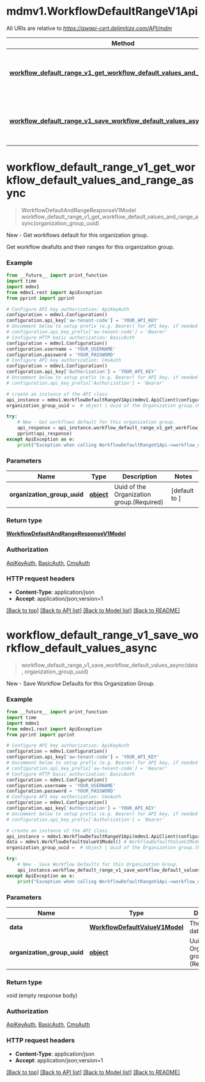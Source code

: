 # mdmv1.WorkflowDefaultRangeV1Api

All URIs are relative to *https://awapi-cert.delimitize.com/API/mdm*

Method | HTTP request | Description
------------- | ------------- | -------------
[**workflow_default_range_v1_get_workflow_default_values_and_range_async**](WorkflowDefaultRangeV1Api.md#workflow_default_range_v1_get_workflow_default_values_and_range_async) | **GET** /workflowdefaultrange | New - Get workflows default for this organization group.
[**workflow_default_range_v1_save_workflow_default_values_async**](WorkflowDefaultRangeV1Api.md#workflow_default_range_v1_save_workflow_default_values_async) | **POST** /workflowdefaultrange | New - Save Workflow Defaults for this Organization Group.


# **workflow_default_range_v1_get_workflow_default_values_and_range_async**
> WorkflowDefaultAndRangeResponseV1Model workflow_default_range_v1_get_workflow_default_values_and_range_async(organization_group_uuid)

New - Get workflows default for this organization group.

Get workflow deafults and their ranges for this  organization group.

### Example
```python
from __future__ import print_function
import time
import mdmv1
from mdmv1.rest import ApiException
from pprint import pprint

# Configure API key authorization: ApiKeyAuth
configuration = mdmv1.Configuration()
configuration.api_key['aw-tenant-code'] = 'YOUR_API_KEY'
# Uncomment below to setup prefix (e.g. Bearer) for API key, if needed
# configuration.api_key_prefix['aw-tenant-code'] = 'Bearer'
# Configure HTTP basic authorization: BasicAuth
configuration = mdmv1.Configuration()
configuration.username = 'YOUR_USERNAME'
configuration.password = 'YOUR_PASSWORD'
# Configure API key authorization: CmsAuth
configuration = mdmv1.Configuration()
configuration.api_key['Authorization'] = 'YOUR_API_KEY'
# Uncomment below to setup prefix (e.g. Bearer) for API key, if needed
# configuration.api_key_prefix['Authorization'] = 'Bearer'

# create an instance of the API class
api_instance = mdmv1.WorkflowDefaultRangeV1Api(mdmv1.ApiClient(configuration))
organization_group_uuid =  # object | Uuid of the Organization group.(Required) (default to )

try:
    # New - Get workflows default for this organization group.
    api_response = api_instance.workflow_default_range_v1_get_workflow_default_values_and_range_async(organization_group_uuid)
    pprint(api_response)
except ApiException as e:
    print("Exception when calling WorkflowDefaultRangeV1Api->workflow_default_range_v1_get_workflow_default_values_and_range_async: %s\n" % e)
```

### Parameters

Name | Type | Description  | Notes
------------- | ------------- | ------------- | -------------
 **organization_group_uuid** | [**object**](.md)| Uuid of the Organization group.(Required) | [default to ]

### Return type

[**WorkflowDefaultAndRangeResponseV1Model**](WorkflowDefaultAndRangeResponseV1Model.md)

### Authorization

[ApiKeyAuth](../README.md#ApiKeyAuth), [BasicAuth](../README.md#BasicAuth), [CmsAuth](../README.md#CmsAuth)

### HTTP request headers

 - **Content-Type**: application/json
 - **Accept**: application/json;version=1

[[Back to top]](#) [[Back to API list]](../README.md#documentation-for-api-endpoints) [[Back to Model list]](../README.md#documentation-for-models) [[Back to README]](../README.md)

# **workflow_default_range_v1_save_workflow_default_values_async**
> workflow_default_range_v1_save_workflow_default_values_async(data, organization_group_uuid)

New - Save Workflow Defaults for this Organization Group.



### Example
```python
from __future__ import print_function
import time
import mdmv1
from mdmv1.rest import ApiException
from pprint import pprint

# Configure API key authorization: ApiKeyAuth
configuration = mdmv1.Configuration()
configuration.api_key['aw-tenant-code'] = 'YOUR_API_KEY'
# Uncomment below to setup prefix (e.g. Bearer) for API key, if needed
# configuration.api_key_prefix['aw-tenant-code'] = 'Bearer'
# Configure HTTP basic authorization: BasicAuth
configuration = mdmv1.Configuration()
configuration.username = 'YOUR_USERNAME'
configuration.password = 'YOUR_PASSWORD'
# Configure API key authorization: CmsAuth
configuration = mdmv1.Configuration()
configuration.api_key['Authorization'] = 'YOUR_API_KEY'
# Uncomment below to setup prefix (e.g. Bearer) for API key, if needed
# configuration.api_key_prefix['Authorization'] = 'Bearer'

# create an instance of the API class
api_instance = mdmv1.WorkflowDefaultRangeV1Api(mdmv1.ApiClient(configuration))
data = mdmv1.WorkflowDefaultValueV1Model() # WorkflowDefaultValueV1Model | The post data(Required)
organization_group_uuid =  # object | Uuid of the Organization group.(Required) (default to )

try:
    # New - Save Workflow Defaults for this Organization Group.
    api_instance.workflow_default_range_v1_save_workflow_default_values_async(data, organization_group_uuid)
except ApiException as e:
    print("Exception when calling WorkflowDefaultRangeV1Api->workflow_default_range_v1_save_workflow_default_values_async: %s\n" % e)
```

### Parameters

Name | Type | Description  | Notes
------------- | ------------- | ------------- | -------------
 **data** | [**WorkflowDefaultValueV1Model**](WorkflowDefaultValueV1Model.md)| The post data(Required) | 
 **organization_group_uuid** | [**object**](.md)| Uuid of the Organization group.(Required) | [default to ]

### Return type

void (empty response body)

### Authorization

[ApiKeyAuth](../README.md#ApiKeyAuth), [BasicAuth](../README.md#BasicAuth), [CmsAuth](../README.md#CmsAuth)

### HTTP request headers

 - **Content-Type**: application/json
 - **Accept**: application/json;version=1

[[Back to top]](#) [[Back to API list]](../README.md#documentation-for-api-endpoints) [[Back to Model list]](../README.md#documentation-for-models) [[Back to README]](../README.md)

